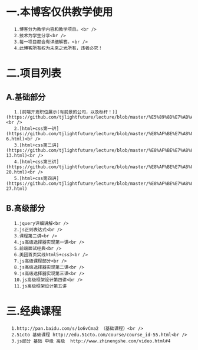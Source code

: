 一.本博客仅供教学使用
===================================  
	   1.博客分为教学内容和教学项目。<br />  
	   2.技术为学生分享<br />  
	   3.每一项目都会有详细解答。<br />  
	   4.此博客所有权为未来之光所有，违者必究！
   
   
二.项目列表
===================================  
   A.基础部分
--------------------------------------------------------   
	   1.[前端开发职位展示(有前景的公司，以及标杆！)](https://github.com/tjlightfuture/lecture/blob/master/%E5%89%8D%E7%AB%AF%E5%BC%80%E5%8F%91%E8%81%8C%E4%BD%8D.pdf)<br />
	   2.[html+css第一讲](https://github.com/tjlightfuture/lecture/blob/master/%E8%AF%BE%E7%A8%8B/html_css/7-6.html)<br />  
	   3.[html+css第二讲](https://github.com/tjlightfuture/lecture/blob/master/%E8%AF%BE%E7%A8%8B/html_css/7-13.html)<br />  
	   4.[html+css第三讲](https://github.com/tjlightfuture/lecture/blob/master/%E8%AF%BE%E7%A8%8B/html_css/07-20.html)<br />  
	   5.[html+css第四讲](https://github.com/tjlightfuture/lecture/blob/master/%E8%AF%BE%E7%A8%8B/html_css/7-27.html)
   B.高级部分
--------------------------------------------------------   
	   1.jquery详细讲解<br />  
	   2.js正则表达式<br />  
	   3.课程第二讲<br />  
	   4.js高级选择器实现第一课<br />  
	   5.前端面试经典<br />  
	   6.美团首页实线html5+css3<br />  
	   7.js高级课程部分<br />  
	   8.js高级选择器实现第二课<br />  
	   9.js高级选择器实现第三课<br />  
	   10.js高级框架设计第四讲<br />  
	   11.js高级框架设计第五讲
	   
   
   
三.经典课程
===================================  
	  1.http://pan.baidu.com/s/1o6vCma2 （基础课程）<br />  
	  2.51cto 基础课程 http://edu.51cto.com/course/course_id-55.html<br />  
	  3.js部分 基础 中级 高级  http://www.zhinengshe.com/video.html#4
   
   
   
   